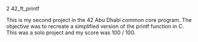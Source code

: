 2 42_ft_printf

This is my second project in the 42 Abu Dhabi common core program. The objective was to recreate a simplified version of the printf function in C. This was a solo project and my score was 100 / 100.

